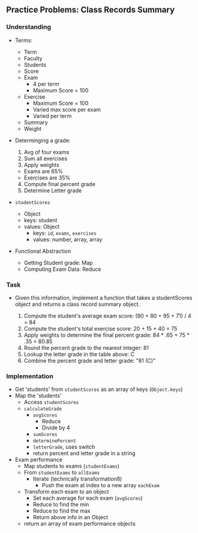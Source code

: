 ## Practice Problems: Class Records Summary

### Understanding
- Terms:
  + Term
  + Faculty
  + Students
  + Score
  + Exam
    * 4 per term
    * Maximum Score = 100
  + Exercise
    * Maximum Score = 100
    * Varied max score per exam
    * Varied per term
  + Summary
  + Weight
- Determinging a grade:
  1. Avg of four exams
  2. Sum all exercises
  3. Apply weights
    + Exams are 65%
    + Exercises are 35%
  4. Compute final percent grade
  5. Determine Letter grade
- `studentScores`
  + Object
  + keys: student
  + values: Object
    * keys: `id`, `exams`, `exercises`
    * values: number, array, array

- Functional Abstraction
  + Getting Student grade: Map
  + Computing Exam Data: Reduce

### Task
- Given this information, implement a function that takes a studentScores object and returns a class record summary object.

  1. Compute the student's average exam score: (90 + 80 + 95 + 71) / 4 = 84
  2. Compute the student's total exercise score: 20 + 15 + 40 = 75
  3. Apply weights to determine the final percent grade: 84 * .65 + 75 * .35 = 80.85
  4. Round the percent grade to the nearest integer: 81
  5. Lookup the letter grade in the table above: C
  6. Combine the percent grade and letter grade: "81 (C)"

### Implementation
- Get 'students' from `studentScores` as an array of keys (`Object.keys`)
- Map the 'students'
  + Access `studentScores`
  + `calculateGrade`
    * `avgScores`
      - Reduce
      - Divide by 4
    * `sumScores`
    * `determinePercent`
    * `letterGrade`, uses switch
    * return percent and letter grade in a string
- Exam performance
  + Map students to exams (`studentExams`)
  + From `studentExams` to `allExams`
    * Iterate (technically transformationß)
      - Push the exam at index to a new array `eachExam`
  + Transform each exam to an object
    * Set each average for each exam (`avgScores`)
    * Reduce to find the min
    * Reduce to find the max
    * Return above info in an Object
  + return an array of exam performance objects
